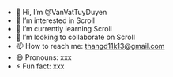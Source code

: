 - 👋 Hi, I’m @VanVatTuyDuyen
- 👀 I’m interested in Scroll
- 🌱 I’m currently learning Scroll
- 💞️ I’m looking to collaborate on Scroll
- 📫 How to reach me: thangd11k13@gmail.com
- 😄 Pronouns: xxx
- ⚡ Fun fact: xxx

<!---
VanVatTuyDuyen/VanVatTuyDuyen is a ✨ special ✨ repository because its `README.md` (this file) appears on your GitHub profile.
You can click the Preview link to take a look at your changes.
--->
